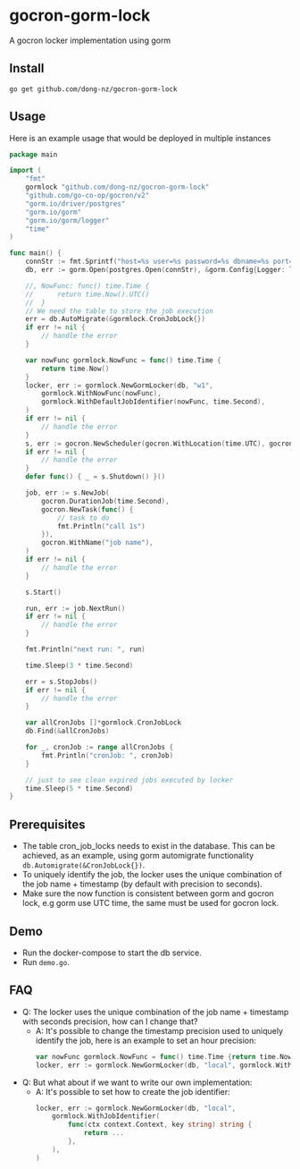 # gocron-gorm-lock

A gocron locker implementation using gorm

## Install

```
go get github.com/dong-nz/gocron-gorm-lock
```

## Usage

Here is an example usage that would be deployed in multiple instances

```go
package main

import (
	"fmt"
	gormlock "github.com/dong-nz/gocron-gorm-lock"
	"github.com/go-co-op/gocron/v2"
	"gorm.io/driver/postgres"
	"gorm.io/gorm"
	"gorm.io/gorm/logger"
	"time"
)

func main() {
	connStr := fmt.Sprintf("host=%s user=%s password=%s dbname=%s port=%d", "localhost", "postgres", "postgres", "demo", 5433)
	db, err := gorm.Open(postgres.Open(connStr), &gorm.Config{Logger: logger.Default.LogMode(logger.Info)})

	//, NowFunc: func() time.Time {
	//		return time.Now().UTC()
	//	}
	// We need the table to store the job execution
	err = db.AutoMigrate(&gormlock.CronJobLock{})
	if err != nil {
		// handle the error
	}

	var nowFunc gormlock.NowFunc = func() time.Time {
		return time.Now()
	}
	locker, err := gormlock.NewGormLocker(db, "w1",
		gormlock.WithNowFunc(nowFunc),
		gormlock.WithDefaultJobIdentifier(nowFunc, time.Second),
	)
	if err != nil {
		// handle the error
	}
	s, err := gocron.NewScheduler(gocron.WithLocation(time.UTC), gocron.WithDistributedLocker(locker))
	if err != nil {
		// handle the error
	}
	defer func() { _ = s.Shutdown() }()

	job, err := s.NewJob(
		gocron.DurationJob(time.Second),
		gocron.NewTask(func() {
			// task to do
			fmt.Println("call 1s")
		}),
		gocron.WithName("job name"),
	)
	if err != nil {
		// handle the error
	}

	s.Start()

	run, err := job.NextRun()
	if err != nil {
		// handle the error
	}

	fmt.Println("next run: ", run)

	time.Sleep(3 * time.Second)

	err = s.StopJobs()
	if err != nil {
		// handle the error
	}

	var allCronJobs []*gormlock.CronJobLock
	db.Find(&allCronJobs)

	for _, cronJob := range allCronJobs {
		fmt.Println("cronJob: ", cronJob)
	}

	// just to see clean expired jobs executed by locker
	time.Sleep(5 * time.Second)
}

```

## Prerequisites

- The table cron_job_locks needs to exist in the database. This can be achieved, as an example, using gorm automigrate
  functionality `db.Automigrate(&CronJobLock{})`.
- To uniquely identify the job, the locker uses the unique combination of the job name + timestamp (by default with
  precision to seconds).
- Make sure the now function is consistent between gorm and gocron lock, e.g gorm use UTC time, the same must be used
  for gocron lock.

## Demo

- Run the docker-compose to start the db service.
- Run `demo.go`.

## FAQ

- Q: The locker uses the unique combination of the job name + timestamp with seconds precision, how can I change that?
    - A: It's possible to change the timestamp precision used to uniquely identify the job, here is an example to set an
      hour precision:
      ```go
      var nowFunc gormlock.NowFunc = func() time.Time {return time.Now()}
      locker, err := gormlock.NewGormLocker(db, "local", gormlock.WithDefaultJobIdentifier(nowFunc, 60 * time.Minute))
      ```
- Q: But what about if we want to write our own implementation:
    - A: It's possible to set how to create the job identifier:
      ```go
      locker, err := gormlock.NewGormLocker(db, "local",
          gormlock.WithJobIdentifier(
              func(ctx context.Context, key string) string {
                  return ...
              },
          ),
      )
      ```
